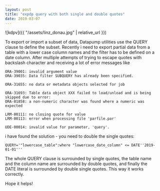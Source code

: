 ```yaml
---
layout: post
title: "expdp query with both single and double quotes"
date: 2019-03-07
---
```


![kdpv]({{ "/assets/linz_donau.jpg" | relative_url }})

To export or import a subset of data, Datapump utilities use the QUERY clause to define the subset. Recently i need to export partial data from a table with a lower case column names and the filter has to be defined on a date column. After multiple attempts of trying to escape quotes with backslash character and receiving a lot of error messages like

```
ORA-39001: invalid argument value
ORA-39035: Data filter SUBQUERY has already been specified.

ORA-31655: no data or metadata objects selected for job

ORA-31693: Table data object XXX failed to load/unload and is being skipped due to error:
ORA-01858: a non-numeric character was found where a numeric was expected

LRM-00111: no closing quote for value
LRM-00113: error when processing file 'parfile.par'

UDE-00014: invalid value for parameter, 'query'.
```

i have found the solution - you need to double the single quotes:

```
QUERY='"lowercase_table":where "lowercase_date_column" <= DATE''2019-01-01'''
```

The whole QUERY clause is surrounded by single quotes, the table name and the column name are surrounded by double quotes, and finally the DATE literal is surrounded by double single quotes. This way it works correctly.

Hope it helps!
